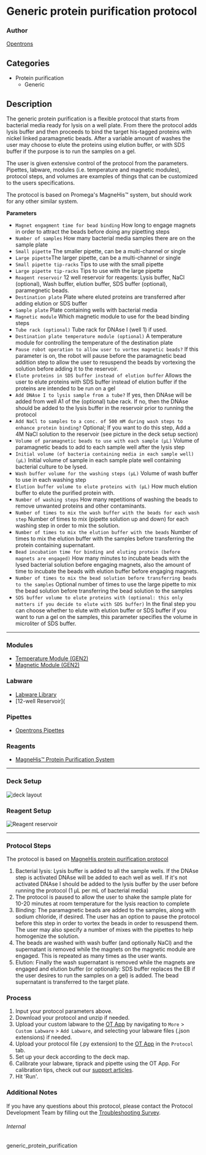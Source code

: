 # Generic protein purification protocol

### Author
[Opentrons](https://opentrons.com/)

## Categories
* Protein purification
    * Generic

## Description

The generic protein purification is a flexible protocol that starts from bacterial
media ready for lysis on a well plate. From there the protocol adds lysis buffer
and then proceeds to bind the target his-tagged proteins with nickel linked paramagnetic beads. After a variable amount of washes the user may choose to
elute the proteins using elution buffer, or with SDS buffer if the purpose is to
run the samples on a gel.

The user is given extensive control of the protocol from the parameters. Pipettes, labware, modules (i.e. temperature and magnetic modules), protocol steps, and volumes are examples of things that can be customized to the users specifications.

The protocol is based on Promega's MagneHis™ system, but should work for any other similar system.

**Parameters**

* `Magnet engagment time for bead binding` How long to engage magnets in order to attract the beads before doing any pipetting steps
* `Number of samples` How many bacterial media samples there are on the sample plate
* `Small pipette` The smaller pipette, can be a multi-channel or single
* `Large pipette`The larger pipette, can be a multi-channel or single
* `Small pipette tip-racks` Tips to use with the small pipette
* `Large pipette tip-racks` Tips to use with the large pipette
* `Reagent reservoir` 12 well reservoir for reagents: Lysis buffer, NaCl (optional), Wash buffer, elution buffer, SDS buffer (optional), paramegnetic beads.
* `Destination plate` Plate where eluted proteins are transferred after adding elution or SDS buffer
* `Sample plate` Plate containing wells with bacterial media
* `Magnetic module` Which magnetic module to use for the bead binding steps
* `Tube rack (optional)` Tube rack for DNAse I (well 1) if used.
* `Destination plate temperature module (optional)` A temperature module for controlling the temperature of the destination plate
* `Pause robot operation to allow user to vortex magnetic beads?` If this parameter is on, the robot will pause before the paramagnetic bead addition step to allow the user to resuspend the beads by vortexing the solution before adding it to the reservoir.
* `Elute proteins in SDS buffer instead of elution buffer` Allows the user to elute proteins with SDS buffer instead of elution buffer if the proteins are intended to be run on a gel
* `Add DNAse I to lysis sample from a tube?` If yes, then DNAse will be added from well A1 of the (optional) tube rack. If no, then the DNAse should be added to the lysis buffer in the reservoir prior to running the protocol
* `Add NaCl to samples to a conc. of 500 mM during wash steps to enhance protein binding?` Optional; If you want to do this step, Add a 4M NaCl solution to the reservoir (see picture in the deck setup section)
* `Volume of paramagnetic beads to use with each sample (µL)` Volume of paramagnetic beads to add to each sample well after the lysis step
* `Initial volume (of bacteria containing media in each sample well) (µL)` Initial volume of sample in each sample plate well containing bacterial culture to be lysed.
* `Wash buffer volume for the washing steps (µL)` Volume of wash buffer to use in each washing step
* `Elution buffer volume to elute proteins with (µL)` How much elution buffer to elute the purified protein with.
* `Number of washing steps` How many repetitions of washing the beads to remove unwanted proteins and other contaminants.
* `Number of times to mix the wash buffer with the beads for each wash step` Number of times to mix (pipette solution up and down) for each washing step in order to mix the solution.
* `Number of times to mix the elution buffer with the beads` Number of times to mix the elution buffer with the samples before transferring the protein containing supernatant.
* `Bead incubation time for binding and eluting protein (before magnets are engaged)` How many minutes to incubate beads with the lysed bacterial solution before engaging magnets, also the amount of time to incubate the beads with elution buffer before engaging magnets.
* `Number of times to mix the bead solution before transferring beads to the samples` Optional number of times to use the large pipette to mix the bead solution before transferring the bead solution to the samples
* `SDS buffer volume to elute proteins with (optional: this only matters if you decide to elute with SDS buffer)` In the final step you can choose whether to elute with elution buffer or SDS buffer if you want to run a gel on the samples, this parameter specifies the volume in microliter of SDS buffer.
---

### Modules
* [Temperature Module (GEN2)](https://shop.opentrons.com/collections/hardware-modules/products/tempdeck)
* [Magnetic Module (GEN2)](https://shop.opentrons.com/collections/hardware-modules/products/magdeck)

### Labware
* [Labware Library](https://labware.opentrons.com/)
* [12-well Reservoir](

### Pipettes
* [Opentrons Pipettes](https://opentrons.com/pipettes/)

### Reagents
* [MagneHis™ Protein Purification System](https://www.promega.com/products/protein-purification/protein-purification-kits/magnehis-protein-purification-system/?catNum=V8500#protocols)

---

### Deck Setup
![deck layout](https://opentrons-protocol-library-website.s3.amazonaws.com/custom-README-images/generic_protein_purification/deck.jpg)

### Reagent Setup
![Reagent reservoir](https://opentrons-protocol-library-website.s3.amazonaws.com/custom-README-images/generic_protein_purification/liquids.jpg)

---

### Protocol Steps
The protocol is based on [MagneHis protein purification protocol](https://www.promega.com/-/media/files/resources/protocols/technical-manuals/0/magnehis-protein-purification-system-protocol.pdf?rev=cbf49f7cf6fa4696b965c92c1f8e9c72&sc_lang=en)
1. Bacterial lysis: Lysis buffer is added to all the sample wells. If the DNAse step is activated DNAse will be added to each well as well. If it's not activated DNAse I should be added to the lysis buffer by the user before running the protocol (1 µL per mL of bacterial media)
2. The protocol is paused to allow the user to shake the sample plate for 10-20 minutes at room temperature for the lysis reaction to complete
3. Binding: The paramagnetic beads are added to the samples, along with sodium chloride, if desired. The user has an option to pause the protocol before this step in order to vortex the beads in order to resuspend them. The user may also specify a number of mixes with the pipettes to help homogenize the solution.
4. The beads are washed with wash buffer (and optionally NaCl) and the supernatant is removed while the magnets on the magnetic module are engaged. This is repeated as many times as the user wants.
5. Elution: Finally the wash supernatant is removed while the magnets are engaged and elution buffer (or optionally: SDS buffer replaces the EB if the user desires to run the samples on a gel) is added. The bead supernatant is transferred to the target plate.

### Process
1. Input your protocol parameters above.
2. Download your protocol and unzip if needed.
3. Upload your custom labware to the [OT App](https://opentrons.com/ot-app) by navigating to `More` > `Custom Labware` > `Add Labware`, and selecting your labware files (.json extensions) if needed.
4. Upload your protocol file (.py extension) to the [OT App](https://opentrons.com/ot-app) in the `Protocol` tab.
5. Set up your deck according to the deck map.
6. Calibrate your labware, tiprack and pipette using the OT App. For calibration tips, check out our [support articles](https://support.opentrons.com/en/collections/1559720-guide-for-getting-started-with-the-ot-2).
7. Hit 'Run'.

### Additional Notes
If you have any questions about this protocol, please contact the Protocol Development Team by filling out the [Troubleshooting Survey](https://protocol-troubleshooting.paperform.co/).

###### Internal
generic_protein_purification
